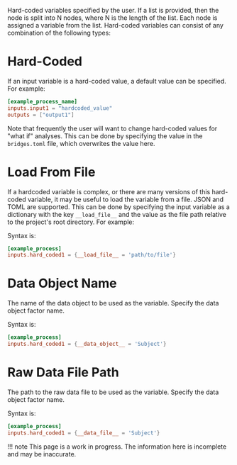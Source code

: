 
Hard-coded variables specified by the user. If a list is provided, then the node is split into N nodes, where N is the length of the list. Each node is assigned a variable from the list. Hard-coded variables can consist of any combination of the following types:

# Hard-Coded
If an input variable is a hard-coded value, a default value can be specified. For example:
```toml
[example_process_name]
inputs.input1 = "hardcoded_value"
outputs = ["output1"]
```
Note that frequently the user will want to change hard-coded values for "what if" analyses. This can be done by specifying the value in the `bridges.toml` file, which overwrites the value here.

# Load From File
If a hardcoded variable is complex, or there are many versions of this hard-coded variable, it may be useful to load the variable from a file. JSON and TOML are supported. This can be done by specifying the input variable as a dictionary with the key `__load_file__` and the value as the file path relative to the project's root directory. For example:

Syntax is:
```toml
[example_process]
inputs.hard_coded1 = {__load_file__ = 'path/to/file'}
```

# Data Object Name
The name of the data object to be used as the variable. Specify the data object factor name.

Syntax is:
```toml
[example_process]
inputs.hard_coded1 = {__data_object__ = 'Subject'}
```

# Raw Data File Path
The path to the raw data file to be used as the variable. Specify the data object factor name.

Syntax is:
```toml
[example_process]
inputs.hard_coded1 = {__data_file__ = 'Subject'}
```

!!! note
    This page is a work in progress. The information here is incomplete and may be inaccurate.